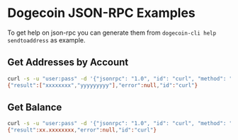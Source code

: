 # Dogecoin JSON-RPC Examples

To get help on json-rpc you can generate them from `dogecoin-cli help sendtoaddress` as example.

## Get Addresses by Account

```bash
curl -s -u "user:pass" -d '{"jsonrpc": "1.0", "id": "curl", "method": "getaddressesbyaccount", "params": [""]}' -H 'content-type: text/plain;' http://127.0.0.1:22555/
{"result":["xxxxxxxx","yyyyyyyyy"],"error":null,"id":"curl"}
```

## Get Balance

```bash
curl -s -u "user:pass" -d '{"jsonrpc": "1.0", "id": "curl", "method": "getbalance", "params": ["*", 6]}' -H 'content-type: text/plain;' http://127.0.0.1:22555/
{"result":xx.xxxxxxxx,"error":null,"id":"curl"}
```


